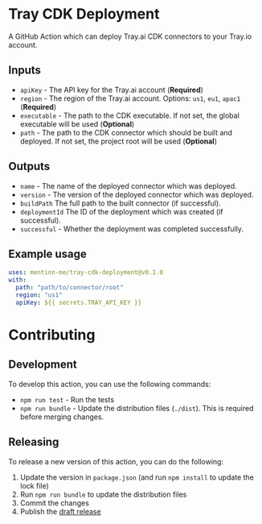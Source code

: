 # Tray CDK Deployment

A GitHub Action which can deploy Tray.ai CDK connectors to your Tray.io account.

## Inputs

- `apiKey` - The API key for the Tray.ai account (**Required**)
- `region` - The region of the Tray.ai account. Options: `us1`, `eu1`, `apac1` (**Required**)
- `executable` - The path to the CDK executable. If not set, the global executable will be used (**Optional**)
- `path` - The path to the CDK connector which should be built and deployed. If not set, the project root will be used (**Optional**)

## Outputs

- `name` - The name of the deployed connector which was deployed.
- `version` - The version of the deployed connector which was deployed.
- `buildPath` The full path to the built connector (if successful).
- `deploymentId` The ID of the deployment which was created (if successful).
- `successful` - Whether the deployment was completed successfully.

## Example usage

```yaml
uses: mention-me/tray-cdk-deployment@v0.1.0
with:
  path: "path/to/connector/root"
  region: "us1"
  apiKey: ${{ secrets.TRAY_API_KEY }}
```

# Contributing

## Development

To develop this action, you can use the following commands:

- `npm run test` - Run the tests
- `npm run bundle` - Update the distribution files (`./dist`). This is required before merging changes.

## Releasing

To release a new version of this action, you can do the following:

1. Update the version in `package.json` (and run `npm install` to update the lock file)
2. Run `npm run bundle` to update the distribution files
3. Commit the changes
4. Publish the [draft release](https://github.com/mention-me/tray-cdk-deployment/releases)

